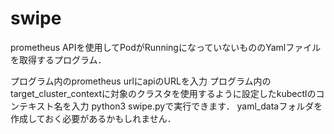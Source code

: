 # swipe

prometheus APIを使用してPodがRunningになっていないもののYamlファイルを取得するプログラム．


プログラム内のprometheus urlにapiのURLを入力
プログラム内のtarget_cluster_contextに対象のクラスタを使用するように設定したkubectlのコンテキスト名を入力
python3 swipe.pyで実行できます．
yaml_dataフォルダを作成しておく必要があるかもしれません．
